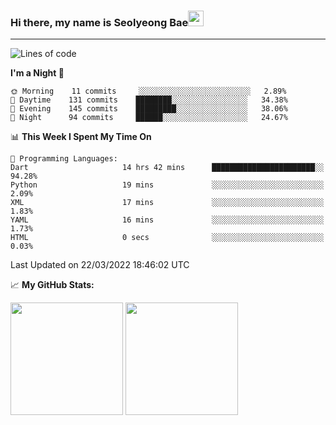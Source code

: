 ### Hi there, my name is Seolyeong Bae<img src="https://user-images.githubusercontent.com/80435616/151690320-5f13ba50-5d87-43d4-b254-939addcd0bdb.gif" width="25px">

---


<!--START_SECTION:waka-->
![Lines of code](https://img.shields.io/badge/From%20Hello%20World%20I%27ve%20Written-66%20Thousand%20lines%20of%20code-blue)

**I'm a Night 🦉** 

```text
🌞 Morning    11 commits     ░░░░░░░░░░░░░░░░░░░░░░░░░   2.89% 
🌆 Daytime    131 commits    ████████░░░░░░░░░░░░░░░░░   34.38% 
🌃 Evening    145 commits    █████████░░░░░░░░░░░░░░░░   38.06% 
🌙 Night      94 commits     ██████░░░░░░░░░░░░░░░░░░░   24.67%

```


📊 **This Week I Spent My Time On** 

```text
💬 Programming Languages: 
Dart                     14 hrs 42 mins      ███████████████████████░░   94.28% 
Python                   19 mins             ░░░░░░░░░░░░░░░░░░░░░░░░░   2.09% 
XML                      17 mins             ░░░░░░░░░░░░░░░░░░░░░░░░░   1.83% 
YAML                     16 mins             ░░░░░░░░░░░░░░░░░░░░░░░░░   1.73% 
HTML                     0 secs              ░░░░░░░░░░░░░░░░░░░░░░░░░   0.03%

```


 Last Updated on 22/03/2022 18:46:02 UTC
<!--END_SECTION:waka-->


📈 **My GitHub Stats:**

<p>
  <img height="180em" src="https://github-readme-stats.vercel.app/api?username=pell13&show_icons=true&hide_border=true&&count_private=true&include_all_commits=true" />
  <img height="180em" src="https://github-readme-stats.vercel.app/api/top-langs/?username=pell13&exclude_repo=KNN-Image-Classification&show_icons=true&hide_border=true&layout=compact&langs_count=8"/>
</p>
